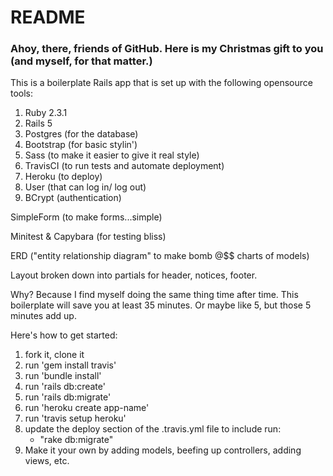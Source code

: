 # README

### Ahoy, there, friends of GitHub. Here is my Christmas gift to you (and myself, for that matter.)

This is a boilerplate Rails app that is set up with the following opensource tools:
1. Ruby 2.3.1
2. Rails 5
3. Postgres (for the database)
4. Bootstrap (for basic stylin')
5. Sass (to make it easier to give it real style)
6. TravisCI (to run tests and automate deployment)
7. Heroku (to deploy)
8. User (that can log in/ log out)
9. BCrypt (authentication)

 SimpleForm (to make forms...simple)

 Minitest & Capybara (for testing bliss)

 ERD ("entity relationship diagram" to make bomb @$$ charts of models)

 Layout broken down into partials for header, notices, footer. 

Why? Because I find myself doing the same thing time after time. This boilerplate will save you at least 35 minutes. Or maybe like 5, but those 5 minutes add up. 

Here's how to get started:
1. fork it, clone it
2. run 'gem install travis'
3. run 'bundle install'
4. run 'rails db:create'
5. run 'rails db:migrate'
6. run 'heroku create app-name'
7. run 'travis setup heroku'
8. update the deploy section of the .travis.yml file to include
	run:
	 - "rake db:migrate"
9. Make it your own by adding models, beefing up controllers, adding views, etc. 
